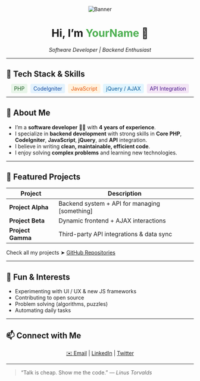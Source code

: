 <!-- You can place a banner image here -->
<p align="center">
  <img src="https://via.placeholder.com/900x200.png?text=Welcome+to+My+Profile" alt="Banner" />
</p>

<h1 align="center">Hi, I’m <span style="color:#4CAF50">YourName</span> 👋</h1>
<p align="center">
  <em>Software Developer | Backend Enthusiast</em>
</p>

---

## 🧰 Tech Stack & Skills

<p align="center">
  <span style="background-color:#E8F5E9; color:#1B5E20; padding:4px 8px; border-radius:4px; margin:2px;">PHP</span>
  <span style="background-color:#E3F2FD; color:#0D47A1; padding:4px 8px; border-radius:4px; margin:2px;">CodeIgniter</span>
  <span style="background-color:#FFF3E0; color:#E65100; padding:4px 8px; border-radius:4px; margin:2px;">JavaScript</span>
  <span style="background-color:#E1F5FE; color:#01579B; padding:4px 8px; border-radius:4px; margin:2px;">jQuery / AJAX</span>
  <span style="background-color:#F3E5F5; color:#4A148C; padding:4px 8px; border-radius:4px; margin:2px;">API Integration</span>
</p>

---

## 🚀 About Me

- I’m a **software developer** 👨‍💻 with **4 years of experience**.
- I specialize in **backend development** with strong skills in **Core PHP**, **CodeIgniter**, **JavaScript**, **jQuery**, and **API** integration.
- I believe in writing **clean, maintainable, efficient code**.
- I enjoy solving **complex problems** and learning new technologies.

---

## 📂 Featured Projects

| Project | Description |
|--------|-------------|
| **Project Alpha** | Backend system + API for managing [something] |
| **Project Beta** | Dynamic frontend + AJAX interactions |
| **Project Gamma** | Third-party API integrations & data sync |

Check all my projects ➤ [GitHub Repositories](https://github.com/your-username?tab=repositories)

---

## 🎨 Fun & Interests

- Experimenting with UI / UX & new JS frameworks  
- Contributing to open source  
- Problem solving (algorithms, puzzles)  
- Automating daily tasks  

---

## 📫 Connect with Me

<p align="center">
  <a href="mailto:your.email@example.com">✉️ Email</a> | 
  <a href="https://linkedin.com/in/yourprofile">LinkedIn</a> | 
  <a href="https://twitter.com/yourhandle">Twitter</a>
</p>

---

> “Talk is cheap. Show me the code.” — *Linus Torvalds*
